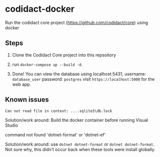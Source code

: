 # codidact-docker
Run the codidact core project (https://github.com/codidact/core) using docker

Steps
-----
1) Clone the Codidact Core project into this repsoitory

2) run `docker-compose up --build -d`.

3) Done! You can view the database using localhost:5431, username: `database_user` password: `postgres`
visit `https://localhost:5000` for the web app.

Known issues
------------

`Can not read file in context: ....sqlite3\db.lock`

Solution/work around: Build the docker container before running Visual Studio

command not found 'dotnet-format' or 'dotnet-ef'

Solution/work around: use `dotnet dotnet-format` or `dotnet dotnet-format`. Not sure why, this didn't occur back when these tools were install globally.

